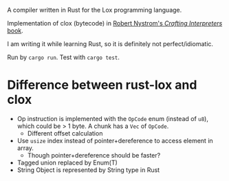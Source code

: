 A compiler written in Rust for the Lox programming language. 

Implementation of clox (bytecode) in [Robert Nystrom's *Crafting Interpreters* book](https://craftinginterpreters.com/).

I am writing it while learning Rust, so it is definitely not perfect/idiomatic.

Run by `cargo run`. Test with `cargo test`.

# Difference between rust-lox and clox #
- Op instruction is implemented with the `OpCode` enum (instead of `u8`), which could be > 1 byte. A chunk has a `Vec` of `OpCode`. 
  - Different offset calculation
- Use `usize` index instead of pointer+dereference to access element in array.
  - Though pointer+dereference should be faster?
- Tagged union replaced by Enum(T)
- String Object is represented by String type in Rust
